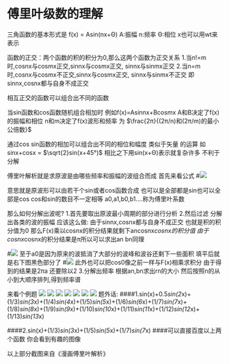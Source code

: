 # 傅里叶级数的理解
三角函数的基本形式是
f(x) = Asin(nx+Θ)
A:振幅
n:频率
Θ:相位
x也可以用wt来表示

函数的正交：两个函数的积的积分为0,那么这两个函数为正交关系
1.当n!=m时,cosnx与cosmx正交,sinnx与cosmx正交, sinnx与sinmx正交
2.当n=m时,cosnx与cosmx不正交,sinnx与cosmx正交, sinnx与sinmx不正交
即sinnx,cosnx都与自身不成正交

相互正交的函数可以组合出不同的函数

当sin函数和cos函数随机组合相加时
例如f(x)=Asinnx+Bcosmx
A和B决定了f(x)的振幅和相位 
n和m决定了f(x)波形和频率 为
$\frac{2π}{(2π/n)和(2π/m)的最小公倍数}$


通过cos sin函数的相加可以组合出不同的相位和幅度 类似于矢量 的运算
如 sinx+cosx = $\sqrt{2}sin(x+45°)$
相比之下用sin(x+Θ)表示就复杂许多 不利于分解

傅里叶解析就是求原波是由哪些频率和振幅的波组合而成
首先来看公式
#![](http://7xqhly.com1.z0.glb.clouddn.com/fuliye.PNG)

意思就是原波形可以由若干个sin或者cos函数合成
也可以是全部都是sin也可以全部是cos cos和sin的数目不一定相等
a0,a1,b0,b1....称为傅里叶系数


那么如何分解出波呢?
1.首先要取出原波最小周期的部分进行分析
2.然后过滤 分解出各类的波的振幅 应该这么做:
由于sinnx,cosnx都与自身不成正交 也就是积的积分值为0 那么F(x)乘以cosnx的积分结果就剩下ancosnx*cosnx的积分值
由于cosnx*cosnx的积分结果是π所以可以求出an
bn同理

#![](http://7xqhly.com1.z0.glb.clouddn.com/fuliye2.PNG)
至于a0是因为原来的波抵消了大部分的波峰和波谷还剩下一些面积
填平后就是右下图黑色部分了
#![](http://7xqhly.com1.z0.glb.clouddn.com/fuliye3.PNG)
此外也可以把cos0像之前一样与F(x)相乘求积分 由于得到的结果是2πa 还要除以2
3.分解出频率
根据an,bn求出rn的大小 然后按照n的从小到大顺序排列,得到频率谱

来看个例题
![](http://7xqhly.com1.z0.glb.clouddn.com/fuliye7.PNG)
![](http://7xqhly.com1.z0.glb.clouddn.com/fuliye8.PNG)
![](http://7xqhly.com1.z0.glb.clouddn.com/fuliye9.PNG)
![](http://7xqhly.com1.z0.glb.clouddn.com/fuliye10.PNG)
![](http://7xqhly.com1.z0.glb.clouddn.com/fuliye11.PNG)
![](http://7xqhly.com1.z0.glb.clouddn.com/fuliye12.PNG)
![](http://7xqhly.com1.z0.glb.clouddn.com/fuliye13.PNG)
题外话:
####1.sin(x)+0.5*sin(2*x)+(1/3)*sin(3*x)+(1/4)*sin(4*x)+(1/5)*sin(5*x)+(1/6)*sin(6*x)+(1/7)*sin(7*x)+(1/8)*sin(8*x)+(1/9)*sin(9*x)+(1/10)*sin(10*x)+(1/11)*sin(11*x)+(1/12)*sin(12*x)+(1/13)*sin(13*x)

####2.sin(x)+(1/3)*sin(3*x)+(1/5)*sin(5*x)+(1/7)*sin(7*x)
####可以直接百度以上两个函数 你会看到有趣的图像

以上部分截图来自《漫画傅里叶解析》


